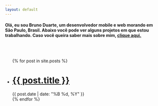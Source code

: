 ```yaml
---
layout: default
---
```


<div class="home">

  <h4>Olá, eu sou Bruno Duarte, um desenvolvedor mobile e web morando em São Paulo, Brasil. Abaixo você pode ver alguns projetos em que estou trabalhando. Caso você queira saber mais sobre mim, <a href="/about/" class="page-link">clique aqui.</a></h4>

  <br><br>

  <ul class="post-list">
    {% for post in site.posts %}
      <li>
        <h1>
          <a class="post-link" href="{{ post.url | prepend: site.baseurl }}">{{ post.title }}</a>
        </h1>
        <span class="post-meta">{{ post.date | date: "%B %d, %Y" }}</span>
      </li>
    {% endfor %}
  </ul>
</div>